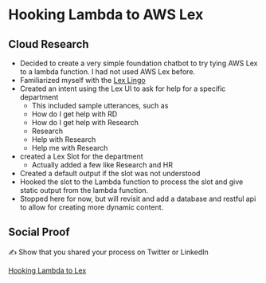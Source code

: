# Hooking Lambda to AWS Lex

## Cloud Research

- Decided to create a very simple foundation chatbot to try tying AWS Lex to a lambda function. I had not used AWS Lex before.
- Familiarized myself with the [Lex Lingo](https://docs.aws.amazon.com/lex/latest/dg/how-it-works.html)
- Created an intent using the Lex UI to ask for help for a specific department
  - This included sample utterances, such as
  - How do I get help with RD
  - How do I get help with Research
  - Research
  - Help with Research
  - Help me with Research
- created a Lex Slot for the department
  - Actually added a few like Research and HR
- Created a default output if the slot was not understood
- Hooked the slot to the Lambda function to process the slot and give static output from the lambda function.
- Stopped here for now, but will revisit and add a database and restful api to allow for creating more dynamic content.

## Social Proof

✍️ Show that you shared your process on Twitter or LinkedIn

[Hooking Lambda to Lex](https://twitter.com/mejenks/status/1285692826102136841?s=20)
